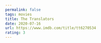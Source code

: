 ```yaml
---
permalink: false
tags: movies
title: The Translators
date: 2020-07-16
url: https://www.imdb.com/title/tt6270534
rating: 3
---
```

